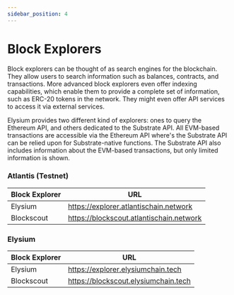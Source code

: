 ```yaml
---
sidebar_position: 4
---
```


# Block Explorers

Block explorers can be thought of as search engines for the blockchain. They allow users to search information such as
balances, contracts, and transactions. More advanced block explorers even offer indexing capabilities, which enable them
to provide a complete set of information, such as ERC-20 tokens in the network. They might even offer API services to
access it via external services.

Elysium provides two different kind of explorers: ones to query the Ethereum API, and others dedicated to the Substrate
API. All EVM-based transactions are accessible via the Ethereum API where's the Substrate API can be relied upon for
Substrate-native functions. The Substrate API also includes information about the EVM-based transactions, but only limited information is shown.

### Atlantis (Testnet)

| Block Explorer	 | URL                                      |
|-----------------|------------------------------------------|
| Elysium	        | https://explorer.atlantischain.network   |
| Blockscout      | https://blockscout.atlantischain.network | 

### Elysium

| Block Explorer	 | URL                                  |
|-----------------|--------------------------------------|
| Elysium	        | https://explorer.elysiumchain.tech   |
| Blockscout      | https://blockscout.elysiumchain.tech | 


